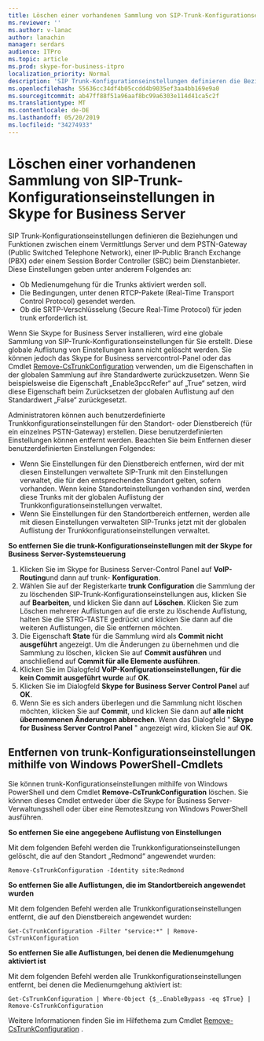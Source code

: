 ```yaml
---
title: Löschen einer vorhandenen Sammlung von SIP-Trunk-Konfigurationseinstellungen in Skype for Business Server
ms.reviewer: ''
ms.author: v-lanac
author: lanachin
manager: serdars
audience: ITPro
ms.topic: article
ms.prod: skype-for-business-itpro
localization_priority: Normal
description: 'SIP Trunk-Konfigurationseinstellungen definieren die Beziehungen und Funktionen zwischen einem Vermittlungs Server und dem PSTN-Gateway (Public Switched Telephone Network), einer IP-Public Branch Exchange (PBX) oder einem Session Border Controller (SBC) beim Dienstanbieter. '
ms.openlocfilehash: 55636cc34df4b05ccdd4b9035ef3aa4bb169e9a0
ms.sourcegitcommit: ab47ff88f51a96aaf8bc99a6303e114d41ca5c2f
ms.translationtype: MT
ms.contentlocale: de-DE
ms.lasthandoff: 05/20/2019
ms.locfileid: "34274933"
---
```

# <a name="delete-an-existing-collection-of-sip-trunk-configuration-settings-in-skype-for-business-server"></a>Löschen einer vorhandenen Sammlung von SIP-Trunk-Konfigurationseinstellungen in Skype for Business Server

SIP Trunk-Konfigurationseinstellungen definieren die Beziehungen und Funktionen zwischen einem Vermittlungs Server und dem PSTN-Gateway (Public Switched Telephone Network), einer IP-Public Branch Exchange (PBX) oder einem Session Border Controller (SBC) beim Dienstanbieter. Diese Einstellungen geben unter anderem Folgendes an:

- Ob Medienumgehung für die Trunks aktiviert werden soll.
- Die Bedingungen, unter denen RTCP-Pakete (Real-Time Transport Control Protocol) gesendet werden.
- Ob die SRTP-Verschlüsselung (Secure Real-Time Protocol) für jeden trunk erforderlich ist.

Wenn Sie Skype for Business Server installieren, wird eine globale Sammlung von SIP-Trunk-Konfigurationseinstellungen für Sie erstellt. Diese globale Auflistung von Einstellungen kann nicht gelöscht werden. Sie können jedoch das Skype for Business servercontrol-Panel oder das Cmdlet [Remove-CsTrunkConfiguration](https://docs.microsoft.com/en-us/powershell/module/skype/Remove-CsTrunkConfiguration) verwenden, um die Eigenschaften in der globalen Sammlung auf ihre Standardwerte zurückzusetzen. Wenn Sie beispielsweise die Eigenschaft „Enable3pccRefer“ auf „True“ setzen, wird diese Eigenschaft beim Zurücksetzen der globalen Auflistung auf den Standardwert „False“ zurückgesetzt.

Administratoren können auch benutzerdefinierte Trunkkonfigurationseinstellungen für den Standort- oder Dienstbereich (für ein einzelnes PSTN-Gateway) erstellen. Diese benutzerdefinierten Einstellungen können entfernt werden. Beachten Sie beim Entfernen dieser benutzerdefinierten Einstellungen Folgendes:

- Wenn Sie Einstellungen für den Dienstbereich entfernen, wird der mit diesen Einstellungen verwaltete SIP-Trunk mit den Einstellungen verwaltet, die für den entsprechenden Standort gelten, sofern vorhanden. Wenn keine Standorteinstellungen vorhanden sind, werden diese Trunks mit der globalen Auflistung der Trunkkonfigurationseinstellungen verwaltet.
- Wenn Sie Einstellungen für den Standortbereich entfernen, werden alle mit diesen Einstellungen verwalteten SIP-Trunks jetzt mit der globalen Auflistung der Trunkkonfigurationseinstellungen verwaltet.

**So entfernen Sie die trunk-Konfigurationseinstellungen mit der Skype for Business Server-Systemsteuerung** 

1. Klicken Sie im Skype for Business Server-Control Panel auf **VoIP-Routing**und dann auf trunk- **Konfiguration**.
2. Wählen Sie auf der Registerkarte **trunk Configuration** die Sammlung der zu löschenden SIP-Trunk-Konfigurationseinstellungen aus, klicken Sie auf **Bearbeiten**, und klicken Sie dann auf **Löschen**. Klicken Sie zum Löschen mehrerer Auflistungen auf die erste zu löschende Auflistung, halten Sie die STRG-TASTE gedrückt und klicken Sie dann auf die weiteren Auflistungen, die Sie entfernen möchten.
3. Die Eigenschaft **State** für die Sammlung wird als **Commit nicht ausgeführt** angezeigt. Um die Änderungen zu übernehmen und die Sammlung zu löschen, klicken Sie auf **Commit ausführen** und anschließend auf **Commit für alle Elemente ausführen**.
4. Klicken Sie im Dialogfeld **VoIP-Konfigurationseinstellungen, für die kein Commit ausgeführt wurde** auf **OK**.
5. Klicken Sie im Dialogfeld **Skype for Business Server Control Panel** auf **OK**.
6. Wenn Sie es sich anders überlegen und die Sammlung nicht löschen möchten, klicken Sie auf **Commit**, und klicken Sie dann auf **alle nicht übernommenen Änderungen abbrechen**. Wenn das Dialogfeld " **Skype for Business Server Control Panel** " angezeigt wird, klicken Sie auf **OK**.

## <a name="removing-trunk-configuration-settings-by-using-windows-powershell-cmdlets"></a>Entfernen von trunk-Konfigurationseinstellungen mithilfe von Windows PowerShell-Cmdlets


Sie können trunk-Konfigurationseinstellungen mithilfe von Windows PowerShell und dem Cmdlet **Remove-CsTrunkConfiguration** löschen. Sie können dieses Cmdlet entweder über die Skype for Business Server-Verwaltungsshell oder über eine Remotesitzung von Windows PowerShell ausführen. 

**So entfernen Sie eine angegebene Auflistung von Einstellungen**

Mit dem folgenden Befehl werden die Trunkkonfigurationseinstellungen gelöscht, die auf den Standort „Redmond“ angewendet wurden:

`Remove-CsTrunkConfiguration -Identity site:Redmond`

**So entfernen Sie alle Auflistungen, die im Standortbereich angewendet wurden**

Mit dem folgenden Befehl werden alle Trunkkonfigurationseinstellungen entfernt, die auf den Dienstbereich angewendet wurden:

`Get-CsTrunkConfiguration -Filter "service:*" | Remove-CsTrunkConfiguration`

**So entfernen Sie alle Auflistungen, bei denen die Medienumgehung aktiviert ist**

Mit dem folgenden Befehl werden alle Trunkkonfigurationseinstellungen entfernt, bei denen die Medienumgehung aktiviert ist:

`Get-CsTrunkConfiguration | Where-Object {$_.EnableBypass -eq $True} | Remove-CsTrunkConfiguration`

Weitere Informationen finden Sie im Hilfethema zum Cmdlet [Remove-CsTrunkConfiguration](https://docs.microsoft.com/en-us/powershell/module/skype/Remove-CsTrunkConfiguration) .
